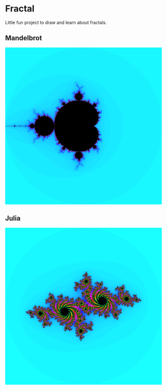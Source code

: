 # Fractal
Little fun project to draw and learn about fractals.

## Mandelbrot
![Mandelbrot Set](examples/Mandelbrot.png)

## Julia
![Julia Set](examples/Julia.png)
